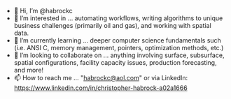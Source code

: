 - 👋 Hi, I’m @habrockc
- 👀 I’m interested in ... automating workflows, writing algorithms to unique business challenges (primarily oil and gas), and working with spatial data.
- 🌱 I’m currently learning ... deeper computer science fundamentals such (i.e. ANSI C, memory management, pointers, optimization methods, etc.)
- 💞️ I’m looking to collaborate on ... anything involving surface, subsurface, spatial configurations, facility capacity issues, production forecasting, and more!
- 📫 How to reach me ... "habrockc@aol.com" or via LinkedIn: https://www.linkedin.com/in/christopher-habrock-a02a1666 

<!---
habrockc/habrockc is a ✨ special ✨ repository because its `README.md` (this file) appears on your GitHub profile.
You can click the Preview link to take a look at your changes.
--->
